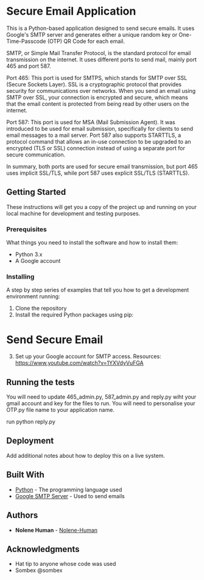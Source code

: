 # Secure Email Application

This is a Python-based application designed to send secure emails. It uses Google's SMTP server and generates either a unique random key or One-Time-Passcode (OTP) QR Code for each email.

SMTP, or Simple Mail Transfer Protocol, is the standard protocol for email transmission on the internet. It uses different ports to send mail, mainly port 465 and port 587.

Port 465: This port is used for SMTPS, which stands for SMTP over SSL (Secure Sockets Layer). SSL is a cryptographic protocol that provides security for communications over networks. When you send an email using SMTP over SSL, your connection is encrypted and secure, which means that the email content is protected from being read by other users on the internet.

Port 587: This port is used for MSA (Mail Submission Agent). It was introduced to be used for email submission, specifically for clients to send email messages to a mail server. Port 587 also supports STARTTLS, a protocol command that allows an in-use connection to be upgraded to an encrypted (TLS or SSL) connection instead of using a separate port for secure communication.

In summary, both ports are used for secure email transmission, but port 465 uses implicit SSL/TLS, while port 587 uses explicit SSL/TLS (STARTTLS).

## Getting Started

These instructions will get you a copy of the project up and running on your local machine for development and testing purposes.

### Prerequisites

What things you need to install the software and how to install them:

- Python 3.x
- A Google account

### Installing

A step by step series of examples that tell you how to get a development environment running:

1. Clone the repository
2. Install the required Python packages using pip:

# Send Secure Email

3. Set up your Google account for SMTP access.
    Resources:
    https://www.youtube.com/watch?v=1YXVdyVuFGA

## Running the tests

You will need to update 465_admin.py, 587_admin.py and reply.py wiht your gmail account and key for the files to run.
You will need to personalise your OTP.py file name to your application name.

run python reply.py


## Deployment

Add additional notes about how to deploy this on a live system.

## Built With

* [Python](https://www.python.org/) - The programming language used
* [Google SMTP Server](https://www.google.com/) - Used to send emails

## Authors

* **Nolene Human** - [Nolene-Human](https://github.com/Nolene-Human)


## Acknowledgments

* Hat tip to anyone whose code was used
* Sombex @sombex

